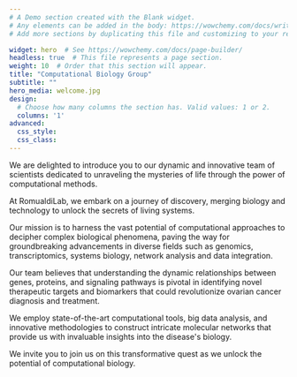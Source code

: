 ```yaml
---
# A Demo section created with the Blank widget.
# Any elements can be added in the body: https://wowchemy.com/docs/writing-markdown-latex/
# Add more sections by duplicating this file and customizing to your requirements.

widget: hero  # See https://wowchemy.com/docs/page-builder/
headless: true  # This file represents a page section.
weight: 10  # Order that this section will appear.
title: "Computational Biology Group"
subtitle: ""
hero_media: welcome.jpg
design:
  # Choose how many columns the section has. Valid values: 1 or 2.
  columns: '1'
advanced:
  css_style:
  css_class:
---
```


We are delighted to introduce you to our dynamic and innovative team of scientists dedicated to unraveling the mysteries of life through the power of computational methods.

At RomualdiLab, we embark on a journey of discovery, merging biology and technology to unlock the secrets of living systems.

Our mission is to harness the vast potential of computational approaches to decipher complex biological phenomena, paving the way for groundbreaking advancements in diverse fields such as genomics, transcriptomics, systems biology, network analysis and data integration.

Our team believes that understanding the dynamic relationships between genes, proteins, and signaling pathways is pivotal in identifying novel therapeutic targets and biomarkers that could revolutionize ovarian cancer diagnosis and treatment. 

We employ state-of-the-art computational tools, big data analysis, and innovative methodologies to construct intricate molecular networks that provide us with invaluable insights into the disease's biology.

We invite you to join us on this transformative quest as we unlock the potential of computational biology.
